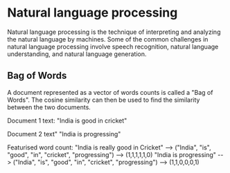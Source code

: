 # Natural language processing

Natural language processing is the technique of interpreting and analyzing the natural language by machines.
Some of the common challenges in natural language processing involve speech recognition, natural language understanding, and natural language generation.

## Bag of Words
A document represented as a vector of words counts is called a "Bag of Words".
The cosine similarity can then be used to find the similarity between the two documents.

Document 1 text:
"India is good in cricket"

Document 2 text"
"India is progressing"

Featurised word count:
"India is really good in Cricket" --> ("India", "is", "good", "in", "cricket", "progressing") --> (1,1,1,1,1,0)
"India is progressing" --> ("India", "is", "good", "in", "cricket", "progressing") --> (1,1,0,0,0,1)
